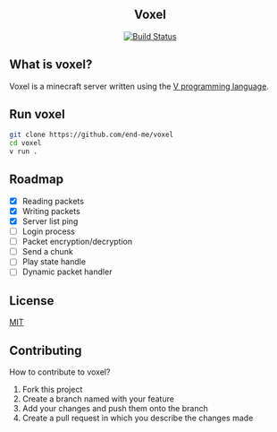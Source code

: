 <h2 align="center">Voxel</h2>
<div align="center">

[![Build Status](https://travis-ci.org/end-me/voxel.svg?branch=master)](https://travis-ci.org/end-me/voxel)
 
</div>

## What is voxel?
Voxel is a minecraft server written using the [V programming language](https://vlang.io).

## Run voxel
```bash
git clone https://github.com/end-me/voxel
cd voxel
v run .
```

## Roadmap
- [x] Reading packets
- [x] Writing packets
- [x] Server list ping
- [ ] Login process
- [ ] Packet encryption/decryption
- [ ] Send a chunk
- [ ] Play state handle
- [ ] Dynamic packet handler

## License
[MIT](https://github.com/end-me/voxel/blob/master/LICENSE)

## Contributing
How to contribute to voxel?
1. Fork this project
2. Create a branch named with your feature
3. Add your changes and push them onto the branch
4. Create a pull request in which you describe the changes made
